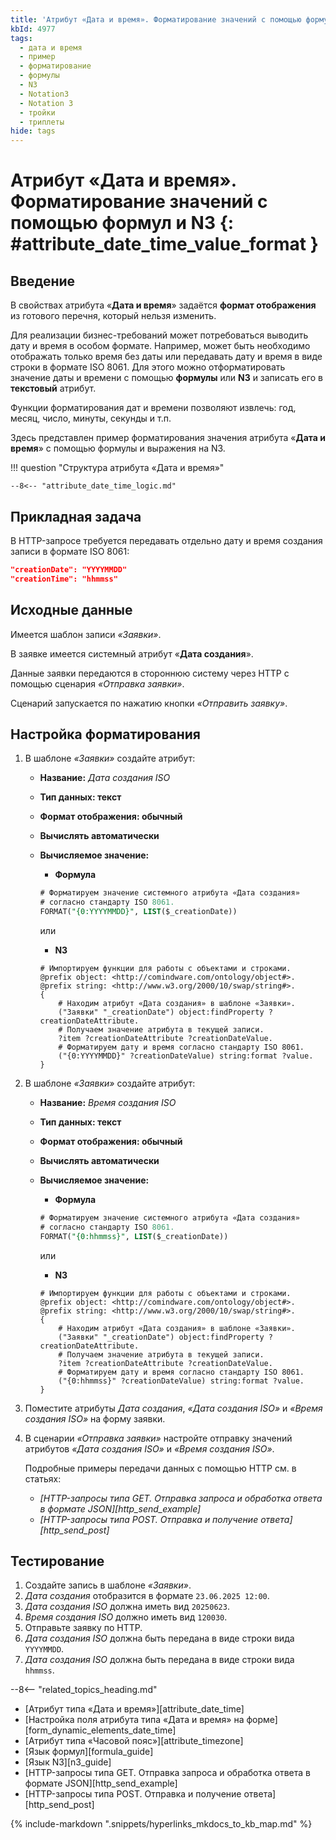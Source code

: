 ```yaml
---
title: 'Атрибут «Дата и время». Форматирование значений с помощью формул и N3'
kbId: 4977
tags:
  - дата и время
  - пример
  - форматирование
  - формулы
  - N3
  - Notation3
  - Notation 3
  - тройки
  - триплеты
hide: tags
---
```


# Атрибут «Дата и время». Форматирование значений с помощью формул и N3 {: #attribute_date_time_value_format }

## Введение

В свойствах атрибута «**Дата и время**» задаётся **формат отображения** из готового перечня, который нельзя изменить.

Для реализации бизнес-требований может потребоваться выводить дату и время в особом формате. Например, может быть необходимо отображать только время без даты или передавать дату и время в виде строки в формате ISO&nbsp;8061. Для этого можно отформатировать значение даты и времени с помощью  **формулы** или **N3** и записать его в **текстовый** атрибут.

Функции форматирования дат и времени позволяют извлечь: год, месяц, число, минуты, секунды и т.п.

Здесь представлен пример форматирования значения атрибута «**Дата и время**» с помощью формулы и выражения на N3.

!!! question "Структура атрибута «Дата и время»"

    --8<-- "attribute_date_time_logic.md"

## Прикладная задача

В HTTP-запросе требуется передавать отдельно дату и время создания записи в формате ISO&nbsp;8061:

``` json
"creationDate": "YYYYMMDD"
"creationTime": "hhmmss"
```

## Исходные данные

Имеется шаблон записи _«Заявки»_.

В заявке имеется системный атрибут «**Дата создания**».

Данные заявки передаются в стороннюю систему через HTTP с помощью сценария _«Отправка заявки»_.

Сценарий запускается по нажатию кнопки _«Отправить заявку»_.

## Настройка форматирования

1. В шаблоне _«Заявки»_ создайте атрибут:

    - **Название:** _Дата создания ISO_
    - **Тип данных: текст**
    - **Формат отображения: обычный**
    - **Вычислять автоматически**
    - **Вычисляемое значение:**
        - **Формула**

        ``` sql
        # Форматируем значение системного атрибута «Дата создания»
        # согласно стандарту ISO 8061.
        FORMAT("{0:YYYYMMDD}", LIST($_creationDate))
        ```

        или

        - **N3**

        ``` turtle
        # Импортируем функции для работы с объектами и строками.
        @prefix object: <http://comindware.com/ontology/object#>. 
        @prefix string: <http://www.w3.org/2000/10/swap/string#>. 
        { 
            # Находим атрибут «Дата создания» в шаблоне «Заявки».
            ("Заявки" "_creationDate") object:findProperty ?creationDateAttribute.
            # Получаем значение атрибута в текущей записи.
            ?item ?creationDateAttribute ?creationDateValue.
            # Форматируем дату и время согласно стандарту ISO 8061.
            ("{0:YYYYMMDD}" ?creationDateValue) string:format ?value.
        } 
        ```

2. В шаблоне _«Заявки»_ создайте атрибут:

    - **Название:** _Время создания ISO_
    - **Тип данных: текст**
    - **Формат отображения: обычный**
    - **Вычислять автоматически**
    - **Вычисляемое значение:**
        - **Формула**

        ``` sql
        # Форматируем значение системного атрибута «Дата создания»
        # согласно стандарту ISO 8061.
        FORMAT("{0:hhmmss}", LIST($_creationDate))
        ```

        или

        - **N3**

        ``` turtle
        # Импортируем функции для работы с объектами и строками.
        @prefix object: <http://comindware.com/ontology/object#>. 
        @prefix string: <http://www.w3.org/2000/10/swap/string#>. 
        { 
            # Находим атрибут «Дата создания» в шаблоне «Заявки».
            ("Заявки" "_creationDate") object:findProperty ?creationDateAttribute.
            # Получаем значение атрибута в текущей записи.
            ?item ?creationDateAttribute ?creationDateValue.
            # Форматируем дату и время согласно стандарту ISO 8061.
            ("{0:hhmmss}" ?creationDateValue) string:format ?value.
        } 
        ```

3. Поместите атрибуты _Дата создания_, _«Дата создания ISO»_ и _«Время создания ISO»_ на форму заявки.
4. В сценарии _«Отправка заявки»_ настройте отправку значений атрибутов _«Дата создания ISO»_ и _«Время создания ISO»_.

    Подробные примеры передачи данных с помощью HTTP см. в статьях:

    - _[HTTP-запросы типа GET. Отправка запроса и обработка ответа в формате JSON][http_send_example]_
    - _[HTTP-запросы типа POST. Отправка и получение ответа][http_send_post]_

## Тестирование

1. Создайте запись в шаблоне _«Заявки»_.
2. _Дата создания_ отобразится в формате `23.06.2025 12:00`.
3. _Дата создания ISO_ должна иметь вид `20250623`.
4. _Время создания ISO_ должно иметь вид `120030`.
5. Отправьте заявку по HTTP.
6. _Дата создания ISO_ должна быть передана в виде строки вида `YYYYMMDD`.
7. _Дата создания ISO_ должна быть передана в виде строки вида `hhmmss`.

<div class="relatedTopics" markdown="block">

--8<-- "related_topics_heading.md"

- [Атрибут типа «Дата и время»][attribute_date_time]
- [Настройка поля атрибута типа «Дата и время» на форме][form_dynamic_elements_date_time]
- [Атрибут типа «Часовой пояс»][attribute_timezone]
- [Язык формул][formula_guide]
- [Язык N3][n3_guide]
- [HTTP-запросы типа GET. Отправка запроса и обработка ответа в формате JSON][http_send_example]
- [HTTP-запросы типа POST. Отправка и получение ответа][http_send_post]

</div>

{% include-markdown ".snippets/hyperlinks_mkdocs_to_kb_map.md" %}
